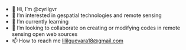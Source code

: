 - 👋 Hi, I’m @cyrilgvr
- 👀 I’m interested in gespatial technologies and remote sensing
- 🌱 I’m currently learning 
- 💞️ I’m looking to collaborate on creating or modifying codes in remote sensing open web sources
- 📫 How to reach me lililguevara18@gmail.com

<!---
cyrilgvr/cyrilgvr is a ✨ special ✨ repository because its `README.md` (this file) appears on your GitHub profile.
You can click the Preview link to take a look at your changes.
--->
